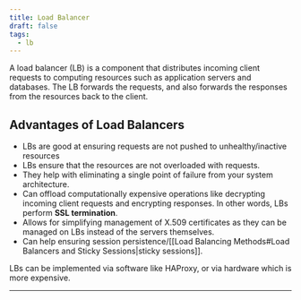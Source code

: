 ```yaml
---
title: Load Balancer
draft: false
tags:
  - lb
---
```

A load balancer (LB) is a component that distributes incoming client requests to computing resources such as application servers and databases. The LB forwards the requests, and also forwards the responses from the resources back to the client.

## Advantages of Load Balancers 

- LBs are good at ensuring requests are not pushed to unhealthy/inactive resources
- LBs ensure that the resources are not overloaded with requests.
- They help with eliminating a single point of failure from your system architecture.
- Can offload computationally expensive operations like decrypting incoming client requests and encrypting responses. In other words, LBs perform **SSL termination**.
- Allows for simplifying management of X.509 certificates as they can be managed on LBs instead of the servers themselves.
- Can help ensuring session persistence/[[Load Balancing Methods#Load Balancers and Sticky Sessions|sticky sessions]].

LBs can be implemented via software like HAProxy, or via hardware which is more expensive.

---


